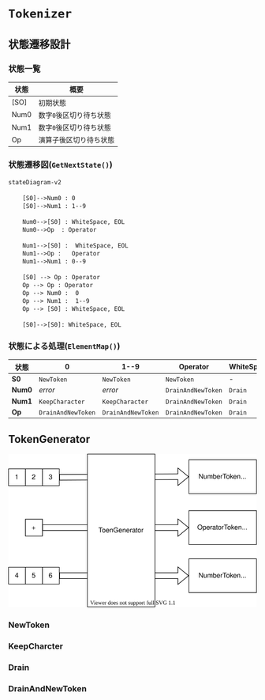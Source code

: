 # `Tokenizer`

## 状態遷移設計

### 状態一覧

| 状態 | 概要                    |
| ---- | ----------------------- |
| [SO] | 初期状態                |
| Num0 | 数字`0`後区切り待ち状態 |
| Num1 | 数字`0`後区切り待ち状態 |
| Op   | 演算子後区切り待ち状態  |

### 状態遷移図(`GetNextState()`)

```mermaid
stateDiagram-v2
    
    [S0]-->Num0 : 0
    [S0]-->Num1 : 1--9

    Num0-->[S0] : WhiteSpace, EOL
    Num0-->Op  : Operator

    Num1-->[S0] :  WhiteSpace, EOL
    Num1-->Op :   Operator
    Num1-->Num1 : 0--9

    [S0] --> Op : Operator
    Op --> Op : Operator
    Op --> Num0 :  0
    Op --> Num1 :  1--9
    Op --> [S0] : WhiteSpace, EOL

    [S0]-->[S0]: WhiteSpace, EOL
```

### 状態による処理(`ElementMap()`)

| 状態     | 0                  | 1--9               | Operator           | WhiteSpace | EOL     |
| -------- | ------------------ | ------------------ | ------------------ | ---------- | ------- |
| **S0**   | `NewToken`         | `NewToken`         | `NewToken`         | -          | -       |
| **Num0** | *error*            | *error*            | `DrainAndNewToken` | `Drain`    | `Drain` |
| **Num1** | `KeepCharacter`    | `KeepCharacter`    | `DrainAndNewToken` | `Drain`    | `Drain` |
| **Op**   | `DrainAndNewToken` | `DrainAndNewToken` | `DrainAndNewToken` | `Drain`    | `Drain` |

## TokenGenerator

![概念図](img/TokenGenerator1.drawio.svg)

### NewToken

### KeepCharcter

### Drain

### DrainAndNewToken
